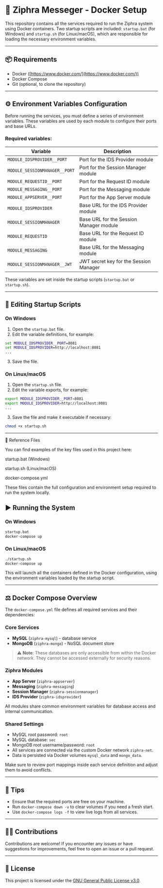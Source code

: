 # 🐳 Ziphra Messeger - Docker Setup

This repository contains all the services required to run the Ziphra system using Docker containers. Two startup scripts are included: `startup.bat` (for Windows) and `startup.sh` (for Linux/macOS), which are responsible for loading the necessary environment variables.

---

## 📦 Requirements

* Docker ([https://www.docker.com/](https://www.docker.com/))
* Docker Compose
* Git (optional, to clone the repository)

---

## ⚙️ Environment Variables Configuration

Before running the services, you must define a series of environment variables. These variables are used by each module to configure their ports and base URLs.

### Required variables:

| Variable                      | Description                             |
| ----------------------------- | --------------------------------------- |
| `MODULE_IDSPROVIDER__PORT`    | Port for the IDS Provider module        |
| `MODULE_SESSIONMANAGER__PORT` | Port for the Session Manager module     |
| `MODULE_REQUESTID__PORT`      | Port for the Request ID module          |
| `MODULE_MESSAGING__PORT`      | Port for the Messaging module           |
| `MODULE_APPSERVER__PORT`      | Port for the App Server module          |
| `MODULE_IDSPROVIDER`          | Base URL for the IDS Provider module    |
| `MODULE_SESSIONMANAGER`       | Base URL for the Session Manager module |
| `MODULE_REQUESTID`            | Base URL for the Request ID module      |
| `MODULE_MESSAGING`            | Base URL for the Messaging module       |
| `MODULE_SESSIONMANAGER__JWT`  | JWT secret key for the Session Manager  |

These variables are set inside the startup scripts (`startup.bat` or `startup.sh`).

---

## 📝 Editing Startup Scripts

### On Windows

1. Open the `startup.bat` file.
2. Edit the variable definitions, for example:

```bat
set MODULE_IDSPROVIDER__PORT=8081
set MODULE_IDSPROVIDER=http://localhost:8081
...
```

3. Save the file.

### On Linux/macOS

1. Open the `startup.sh` file.
2. Edit the variable exports, for example:

```sh
export MODULE_IDSPROVIDER__PORT=8081
export MODULE_IDSPROVIDER=http://localhost:8081
...
```

3. Save the file and make it executable if necessary:

```sh
chmod +x startup.sh
```

---

🔗 Reference Files

You can find examples of the key files used in this project here:

startup.bat (Windows)

startup.sh (Linux/macOS)

docker-compose.yml

These files contain the full configuration and environment setup required to run the system locally.

## ▶️ Running the System

### On Windows

```cmd
startup.bat
docker-compose up
```

### On Linux/macOS

```bash
./startup.sh
docker-compose up
```

This will launch all the containers defined in the Docker configuration, using the environment variables loaded by the startup script.

---

## ⚖️ Docker Compose Overview

The `docker-compose.yml` file defines all required services and their dependencies:

### Core Services

* **MySQL** (`ziphra-mysql`) - database service
* **MongoDB** (`ziphra-mongo`) - NoSQL document store

> ⚠️ **Note**: These databases are only accessible from within the Docker network. They cannot be accessed externally for security reasons.

### Ziphra Modules

* **App Server** (`ziphra-appserver`)
* **Messaging** (`ziphra-messaging`)
* **Session Manager** (`ziphra-sessionmanager`)
* **IDS Provider** (`ziphra-idsprovider`)

All modules share common environment variables for database access and internal communication.

### Shared Settings

* MySQL root password: `root`
* MySQL database: `sec`
* MongoDB root username/password: `root`
* All services are connected via the custom Docker network `ziphra-net`.
* Data is persisted via Docker volumes `mysql_data` and `mongo_data`.

Make sure to review port mappings inside each service definition and adjust them to avoid conflicts.

---

## 👏 Tips

* Ensure that the required ports are free on your machine.
* Run `docker-compose down -v` to clear volumes if you need a fresh start.
* Use `docker-compose logs -f` to view live logs from all services.

---

## 🧑‍💻 Contributions

Contributions are welcome! If you encounter any issues or have suggestions for improvements, feel free to open an issue or a pull request.

---

## 📄 License

This project is licensed under the [GNU General Public License v3.0](LICENSE).
